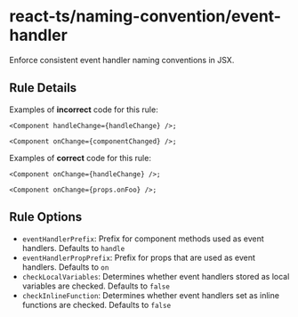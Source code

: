 # react-ts/naming-convention/event-handler

Enforce consistent event handler naming conventions in JSX.

## Rule Details

Examples of **incorrect** code for this rule:

```tsx
<Component handleChange={handleChange} />;
```

```tsx
<Component onChange={componentChanged} />;
```

Examples of **correct** code for this rule:

```tsx
<Component onChange={handleChange} />;
```

```tsx
<Component onChange={props.onFoo} />;
```

## Rule Options

- `eventHandlerPrefix`: Prefix for component methods used as event handlers. Defaults to `handle`
- `eventHandlerPropPrefix`: Prefix for props that are used as event handlers. Defaults to `on`
- `checkLocalVariables`: Determines whether event handlers stored as local variables are checked. Defaults to `false`
- `checkInlineFunction`: Determines whether event handlers set as inline functions are checked. Defaults to `false`
